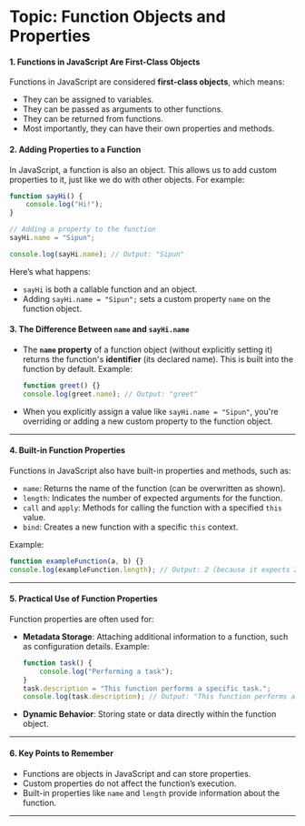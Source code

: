 # **Topic: Function Objects and Properties**

#### **1. Functions in JavaScript Are First-Class Objects**
Functions in JavaScript are considered **first-class objects**, which means:
- They can be assigned to variables.
- They can be passed as arguments to other functions.
- They can be returned from functions.
- Most importantly, they can have their own properties and methods.

#### **2. Adding Properties to a Function**
In JavaScript, a function is also an object. This allows us to add custom properties to it, just like we do with other objects. For example:
```javascript
function sayHi() {
    console.log("Hi!");
}

// Adding a property to the function
sayHi.name = "Sipun"; 

console.log(sayHi.name); // Output: "Sipun"
```

Here’s what happens:
- `sayHi` is both a callable function and an object.
- Adding `sayHi.name = "Sipun";` sets a custom property `name` on the function object.

#### **3. The Difference Between `name` and `sayHi.name`**
- The **`name` property** of a function object (without explicitly setting it) returns the function's **identifier** (its declared name). This is built into the function by default.
  Example:
  ```javascript
  function greet() {}
  console.log(greet.name); // Output: "greet"
  ```

- When you explicitly assign a value like `sayHi.name = "Sipun"`, you're overriding or adding a new custom property to the function object.

---

#### **4. Built-in Function Properties**
Functions in JavaScript also have built-in properties and methods, such as:
- `name`: Returns the name of the function (can be overwritten as shown).
- `length`: Indicates the number of expected arguments for the function.
- `call` and `apply`: Methods for calling the function with a specified `this` value.
- `bind`: Creates a new function with a specific `this` context.

Example:
```javascript
function exampleFunction(a, b) {}
console.log(exampleFunction.length); // Output: 2 (because it expects 2 arguments)
```

---

#### **5. Practical Use of Function Properties**
Function properties are often used for:
- **Metadata Storage**: Attaching additional information to a function, such as configuration details.
  Example:
  ```javascript
  function task() {
      console.log("Performing a task");
  }
  task.description = "This function performs a specific task.";
  console.log(task.description); // Output: "This function performs a specific task."
  ```
- **Dynamic Behavior**: Storing state or data directly within the function object.

---

#### **6. Key Points to Remember**
- Functions are objects in JavaScript and can store properties.
- Custom properties do not affect the function’s execution.
- Built-in properties like `name` and `length` provide information about the function.
---